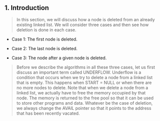## 1. Introduction 


 >  In this section, we will discuss how a node is deleted from an already existing linked list. We will 
consider three cases and then see how deletion is done in each case.
 


 - Case 1: The first node is deleted. 

 -  Case 2: The last node is deleted. 

 -  Case 3: The node after a given node is deleted. 

 > Before we describe the algorithms in all these three cases, let us first discuss an important term 
called UNDERFLOW. Underflow is a condition that occurs when we try to delete a node from a linked 
list that is empty. This happens when START = NULL or when there are no more nodes to delete. 
Note that when we delete a node from a linked list, we actually have to free the memory occupied 
by that node. The memory is returned to the free pool so that it can be used to store other programs 
and data. Whatever be the case of deletion, we always change the AVAIL pointer so that it points 
to the address that has been recently vacated.
 
